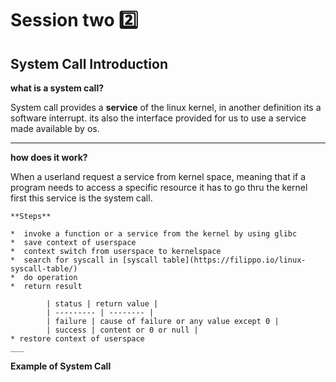 # Session two 2️⃣
## System Call Introduction
  **what is a system call?**

  System call provides a **service** of the linux kernel, in another definition its a software interrupt. its also the interface provided for us to use a service made available by os.
  ___
   **how does it work?**

  When a userland request a service from kernel space, meaning that if a program needs to access a specific resource it has to go thru the kernel first
this service is the system call.

    **Steps**
    
    *  invoke a function or a service from the kernel by using glibc 
    *  save context of userspace 
    *  context switch from userspace to kernelspace
    *  search for syscall in [syscall table](https://filippo.io/linux-syscall-table/)
    *  do operation
    *  return result 
    
            | status | return value |
            | --------- | -------- |
            | failure | cause of failure or any value except 0 |
            | success | content or 0 or null |
    * restore context of userspace 
    ___
**Example of System Call**
```mermaid
 
    
    
    
  
